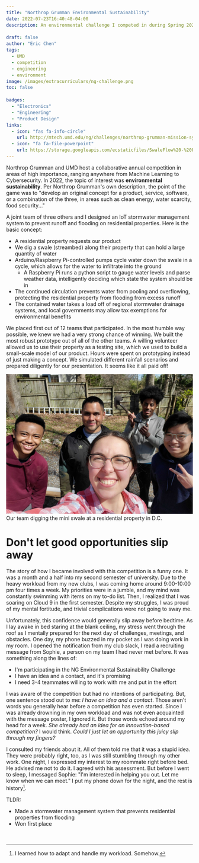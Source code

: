 ```yaml
---
title: "Northrop Grumman Environmental Sustainability"
date: 2022-07-23T16:40:48-04:00
description: An environmental challenge I competed in during Spring 2022. My team built an iOT smart water management system, placing first overall.

draft: false
author: "Eric Chen"
tags:
  - UMD
  - competition
  - engineering
  - environment
image: /images/extracurriculars/ng-challenge.png
toc: false

badges: 
  - "Electronics"
  - "Engineering"
  - "Product Design" 
links:
  - icon: "fas fa-info-circle"
    url: http://mtech.umd.edu/ng/challenges/northrop-grumman-mission-systems-innovation-challenge-environmental-sustainability.html
  - icon: "fa fa-file-powerpoint"
    url: https://storage.googleapis.com/ecstaticfiles/SwaleFlow%20-%20Final%20Presentation.pdf
---
```


Northrop Grumman and UMD host a collaborative annual competition in areas of high importance, ranging anywhere from Machine Learning to Cybersecurity. In 2022, the topic of interest was **environmental sustainability**. Per Northrop Grumman's own description, the point of the game was to "develop  an original concept for a product, service, software, or a combination of the three, in areas such as clean energy, water scarcity, food security..." 

A joint team of three others and I designed an IoT stormwater management system to prevent runoff and flooding on residential properties. Here is the basic concept: 
- A residential property requests our product
- We dig a swale (streambed) along their property that can hold a large quantity of water
- Arduino/Raspberry Pi-controlled pumps cycle water down the swale in a cycle, which allows for the water to infiltrate into the ground
  - A Raspberry Pi runs a python script to gauge water levels and parse weather data, intelligently deciding which state the system should be in
- The continued circulation prevents water from pooling and overflowing, protecting the residential property from flooding from excess runoff
- The contained water takes a load off of regional stormwater drainage systems, and local governments may allow tax exemptions for environmental benefits

We placed first out of 12 teams that participated. In the most humble way possible, we knew we had a very strong chance of winning. We built the most robust prototype out of all of the other teams. A willing volunteer allowed us to use their property as a testing site, which we used to build a small-scale model of our product. Hours were spent on prototyping instead of just making a concept. We simulated different rainfall scenarios and prepared diligently for our presentation. It seems like it all paid off!

<img src="/images/extracurriculars/NGteam.jpeg" class="md" width="600" alt="Our Team!"/>
<figcaption>Our team digging the mini swale at a residential property in D.C.</figcaption>

# Don't let good opportunities slip away

The story of how I became involved with this competition is a funny one. It was a month and a half into my second semester of university. Due to the heavy workload from my new clubs, I was coming home around 9:00-10:00 pm four times a week. My priorities were in a jumble, and my mind was constantly swimming with items on my to-do list. Then, I realized that I was soaring on Cloud 9 in the first semester. Despite my struggles, I was proud of my mental fortitude, and trivial complications were not going to sway me. 

Unfortunately, this confidence would generally slip away before bedtime. As I lay awake in bed staring at the blank ceiling, my stress went through the roof as I mentally prepared for the next day of challenges, meetings, and obstacles. One day, my phone buzzed in my pocket as I was doing work in my room. I opened the notification from my club slack, I read a recruiting message from Sophie, a person on my team I had never met before. It was something along the lines of:
- I'm participating in the NG Environmental Sustainability Challenge
- I have an idea and a contact, and it's promising
- I need 3-4 teammates willing to work with me and put in the effort

I was aware of the competition but had no intentions of participating. But, one sentence stood out to me: *I have an idea and a contact*. Those aren't words you generally hear before a competition has even started. Since I was already drowning in my own workload and was not even acquainted with the message poster, I ignored it. But those words echoed around my head for a week. *She already had an idea for an innovation-based competition?* I would think. *Could I just let an opportunity this juicy slip through my fingers?*

I consulted my friends about it. All of them told me that it was a stupid idea. They were probably right, too, as I was still stumbling through my other work. One night, I expressed my interest to my roommate right before bed. He advised me not to do it. I agreed with his assessment. But before I went to sleep, I messaged Sophie: "I'm interested in helping you out. Let me know when we can meet." I put my phone down for the night, and the rest is history[^1].

TLDR:
- Made a stormwater management system that prevents residential properties from flooding 
- Won first place
<br><br><br>



[^1]: I learned how to adapt and handle my workload. Somehow.